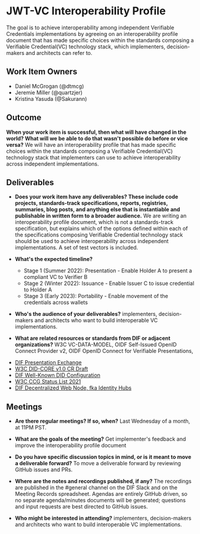 # JWT-VC Interoperability Profile

The goal is to achieve interoperability among independent Verifiable Credentials implementations by agreeing on an interoperability profile document
that has made specific choices within the standards composing a Verifiable Credential(VC) technology stack,
which implementers, decision-makers and architects can refer to.

## Work Item Owners
- Daniel McGrogan (@dtmcg)
- Jeremie Miller (@quartzjer)
- Kristina Yasuda (@Sakurann)

## Outcome
**When your work item is successful, then what will have changed in the world? What
will we be able to do that wasn't possible do before or vice versa?**
We will have an interoperability profile that has made specific choices within the standards composing a Verifiable Credential(VC) technology stack 
that implementers can use to achieve interoperability across independent implementations.

## Deliverables
- **Does your work item have any deliverables? These include code projects,
  standards-track specifications, reports, registries, summaries, blog posts,
  and anything else that is instantiable and publishable in written form to a
  broader audience.**
We are writing an interoperability profile document, which is not a standards-track specification, 
but explains which of the options defined within each of the specifications composing Verifiable Credential technology stack should be used
to achieve interoperability across independent implementations. A set of test vectors is included.
  
- **What's the expected timeline?**
  - Stage 1 (Summer 2022): Presentation - Enable Holder A to present a compliant VC to Verifier B
  - Stage 2 (Winter 2022): Issuance​ - Enable Issuer C to issue credential to Holder A
  - Stage 3 (Early 2023): Portability - Enable movement of the credentials across wallets

- **Who's the audience of your deliverables?**
implementers, decision-makers and architects who want to build interoperable VC implementations.

- **What are related resources or standards from DIF or adjacent organizations?**
W3C VC-DATA-MODEL, OIDF Self-Issued OpenID Connect Provider v2, OIDF OpenID Connect for Verifiable Presentations, 
* [DIF Presentation Exchange](https://identity.foundation/presentation-exchange/)
* [W3C DID-CORE v1.0 CR Draft](https://www.w3.org/TR/2021/PR-did-core-20210803/)
* [DIF Well-Known DID Configuration](https://identity.foundation/.well-known/resources/did-configuration/)
* [W3C CCG Status List 2021](https://w3c-ccg.github.io/vc-status-list-2021/)
* [DIF Decentralized Web Node, fka Identity Hubs]()

## Meetings
- **Are there regular meetings? If so, when?**
Last Wednesday of a month, at 11PM PST.

- **What are the goals of the meeting?**
Get implementer's feedback and improve the interoperability profile document

- **Do you have specific discussion topics in mind, or is it meant to move a deliverable forward?**
To move a deliverable forward by reviewing GitHub issues and PRs.

- **Where are the notes and recordings published, if any?**
The recordings are published in the #general channel on the DIF Slack and on the Meeting Records spreadsheet. Agendas are entirely GitHub driven, so no separate agenda/minutes documents will be generated; questions and input requests are best directed to GitHub issues.

- **Who might be interested in attending?**
implementers, decision-makers and architects who want to build interoperable VC implementations.